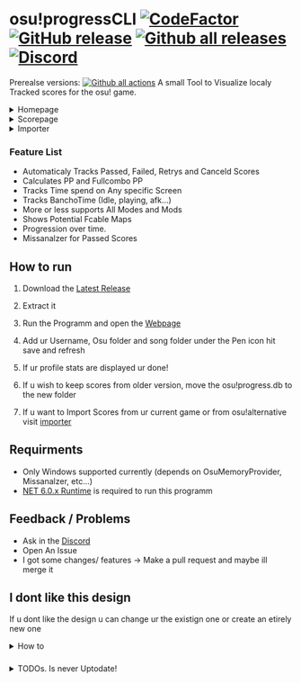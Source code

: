 # osu!progressCLI  [![CodeFactor](https://www.codefactor.io/repository/github/juli0n21/osu-progresscli/badge)](https://www.codefactor.io/repository/github/juli0n21/osu-progresscli) [![GitHub release](https://img.shields.io/github/release/juli0n21/osu-progresscli.svg)](https://GitHub.com/juli0n21/osu-progresscli/releases/) [![Github all releases](https://img.shields.io/github/downloads/JuLi0n21/osu-progresscli/total.svg)](https://GitHub.com/JuLi0n21/osu-progresscli/releases/) [![Discord](https://badgen.net/discord/members/9rUMkHJEvv)](https://discord.gg/9rUMkHJEvv)

Prerealse versions:  [![Github all actions](https://github.com/Juli0n21/osu-progresscli/actions/workflows/build-dev.yml/badge.svg)](https://GitHub.com/JuLi0n21/osu-progresscli/actions/)
A small Tool to Visualize localy Tracked scores for the osu! game.

<details>
  <summary>Homepage</summary>

![Imgur](https://imgur.com/TOq4cZL)

</details>

<details>
  <summary>Scorepage</summary>

![Imgur](https://i.imgur.com/e8jnW7b.png)

</details>

<details>
  <summary>Importer</summary>

![Imgur](https://i.imgur.com/ETXmREw.png)

</details>

### Feature List
- Automaticaly Tracks Passed, Failed, Retrys and Canceld Scores
- Calculates PP and Fullcombo PP
- Tracks Time spend on Any specific Screen
- Tracks BanchoTime (Idle, playing, afk...)
- More or less supports All Modes and Mods
- Shows Potential Fcable Maps
- Progression over time.
- Missanalzer for Passed Scores

## How to run

1. Download the [Latest Release](https://github.com/juli0n21/osu-progresscli/releases/)
2. Extract it
3. Run the Programm and open the [Webpage](http://localhost:4200)
4. Add ur Username, Osu folder and song folder under the Pen icon hit save and refresh
5. If ur profile stats are displayed ur done!

6. If u wish to keep scores from older version, move the osu!progress.db to the new folder
7. If u want to Import Scores from ur current game or from osu!alternative visit  [importer](http://localhost:4200/importer)

## Requirments
- Only Windows supported currently (depends on OsuMemoryProvider, Missanalzer, etc...)
- [NET 6.0.x Runtime](https://dotnet.microsoft.com/en-us/download/dotnet/6.0) is required to run this programm

## Feedback / Problems
- Ask in the [Discord](https://discord.gg/FtF2HNSJNC)
- Open An Issue 
- I got some changes/ features -> Make a pull request and maybe ill merge it

## I dont like this design
If u dont like the design u can change ur the existign one or create an etirely new one
<details>
  <summary>How to</summary>

If u need help hit me up!

### File based Routing
put the html/css/js/img files inside the public folders and u can fill them with ur own junk
### integrated api
to better enhance ur own webpages u can use the data from the internal api

current endpoints are 
- api/beatmaps/...
    - search
        - parameters searchquery="this is a search" 
    -  averages
    -  score
        - id  
- api/banchotime
- api/banchotimebyday
- api/timewasted
- api/timewastedbyday


## NOTES
- Please take official api request limits into account!
one request every 2 seconds is ok, burst should be ok but if it goes to high ask ppy!

</details>

###
<details>
  <summary>TODOs. Is never Uptodate!</summary>
- [ ] Add possiblity to reload api data incase no internet (or beatmap changed)  (automatic or manual)
- [x] localbeatmap parser (offline, not submitted maps support) (use osu-tools) (bpm still missing)
- [ ] highconfigurable website (showing what graphs u want and what not)
- [ ] page for a single score
- [ ] mod support
- [ ] add local images in score displat website for mods and rankings (maybe rankedtype)
- [x] rename some Colums to enable "better" searching
- [x] example for costume webpages
- [ ] api documentaion / renaming
- [ ] api endpoint for custome querys
- [ ] pp calc for potenial scores on scorepage
- [ ] change chart value from seconds to minutes
- [ ] charts on score page (performance over time with filters)
- [x] replace modtext with mod icons in recent score
- [ ] importer for [circle-tracker](https://github.com/FunOrange/circle-tracker)
- [ ] add more stuff to the beatmap helper (images maybe) if someone asks or i need it i guess?
- [ ] score comparision of friends (or leaderboards)
- [ ] short hand overview of recent activties (played xh this week, so many scores etc...)
- [ ] rework beatmap info fetching aswell as supporting non submitted stuff, parse .osu file to get data
- [ ] player table with changes and maybe merge bancho and wasted time table
- [ ] properly take time (account for pauses etc)
- [ ] rework database
- [ ] use proper front end framework for maybe faster score loading or sometning
- [ ] replace modtext with mod icons in recent score
- [ ] api documentaion / renaming
- [ ] api endpoint for custome querys
</details>

